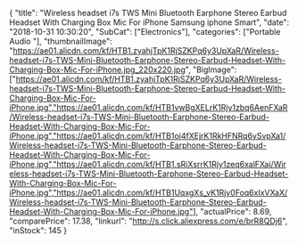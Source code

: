 {
	"title": "Wireless headset i7s TWS Mini Bluetooth Earphone Stereo Earbud Headset With Charging Box Mic For iPhone Samsung iphone Smart",
	"date": "2018-10-31 10:30:20",
	"SubCat": ["Electronics"],
	"categories": ["Portable Audio "],
	"thumbnailImage": "https://ae01.alicdn.com/kf/HTB1.zyahjTpK1RjSZKPq6y3UpXaR/Wireless-headset-i7s-TWS-Mini-Bluetooth-Earphone-Stereo-Earbud-Headset-With-Charging-Box-Mic-For-iPhone.jpg_220x220.jpg",
	"BigImage": ["https://ae01.alicdn.com/kf/HTB1.zyahjTpK1RjSZKPq6y3UpXaR/Wireless-headset-i7s-TWS-Mini-Bluetooth-Earphone-Stereo-Earbud-Headset-With-Charging-Box-Mic-For-iPhone.jpg","https://ae01.alicdn.com/kf/HTB1vwBgXELrK1Rjy1zbq6AenFXaR/Wireless-headset-i7s-TWS-Mini-Bluetooth-Earphone-Stereo-Earbud-Headset-With-Charging-Box-Mic-For-iPhone.jpg","https://ae01.alicdn.com/kf/HTB1oi4fXEjrK1RkHFNRq6ySvpXa1/Wireless-headset-i7s-TWS-Mini-Bluetooth-Earphone-Stereo-Earbud-Headset-With-Charging-Box-Mic-For-iPhone.jpg","https://ae01.alicdn.com/kf/HTB1.sRiXsrrK1Rjy1zeq6xalFXaj/Wireless-headset-i7s-TWS-Mini-Bluetooth-Earphone-Stereo-Earbud-Headset-With-Charging-Box-Mic-For-iPhone.jpg","https://ae01.alicdn.com/kf/HTB1UqxgXs_vK1Rjy0Foq6xIxVXaX/Wireless-headset-i7s-TWS-Mini-Bluetooth-Earphone-Stereo-Earbud-Headset-With-Charging-Box-Mic-For-iPhone.jpg"],
	"actualPrice": 8.69,
	"comparePrice": 17.38,
	"linkurl": "http://s.click.aliexpress.com/e/brR8QDj6",
	"inStock": 145
}
